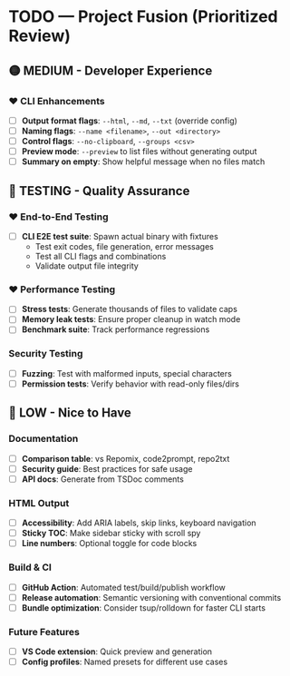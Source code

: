 # TODO — Project Fusion (Prioritized Review)

## 🟡 MEDIUM - Developer Experience

### ❤️ CLI Enhancements
- [ ] **Output format flags**: `--html`, `--md`, `--txt` (override config)
- [ ] **Naming flags**: `--name <filename>`, `--out <directory>`
- [ ] **Control flags**: `--no-clipboard`, `--groups <csv>`
- [ ] **Preview mode**: `--preview` to list files without generating output
- [ ] **Summary on empty**: Show helpful message when no files match

## 🧪 TESTING - Quality Assurance

### ❤️ End-to-End Testing
- [ ] **CLI E2E test suite**: Spawn actual binary with fixtures
  - Test exit codes, file generation, error messages
  - Test all CLI flags and combinations
  - Validate output file integrity

### ❤️ Performance Testing
- [ ] **Stress tests**: Generate thousands of files to validate caps
- [ ] **Memory leak tests**: Ensure proper cleanup in watch mode
- [ ] **Benchmark suite**: Track performance regressions

### Security Testing
- [ ] **Fuzzing**: Test with malformed inputs, special characters
- [ ] **Permission tests**: Verify behavior with read-only files/dirs

## 🔵 LOW - Nice to Have

### Documentation
- [ ] **Comparison table**: vs Repomix, code2prompt, repo2txt
- [ ] **Security guide**: Best practices for safe usage
- [ ] **API docs**: Generate from TSDoc comments

### HTML Output
- [ ] **Accessibility**: Add ARIA labels, skip links, keyboard navigation
- [ ] **Sticky TOC**: Make sidebar sticky with scroll spy
- [ ] **Line numbers**: Optional toggle for code blocks

### Build & CI
- [ ] **GitHub Action**: Automated test/build/publish workflow
- [ ] **Release automation**: Semantic versioning with conventional commits
- [ ] **Bundle optimization**: Consider tsup/rolldown for faster CLI starts

### Future Features
- [ ] **VS Code extension**: Quick preview and generation
- [ ] **Config profiles**: Named presets for different use cases